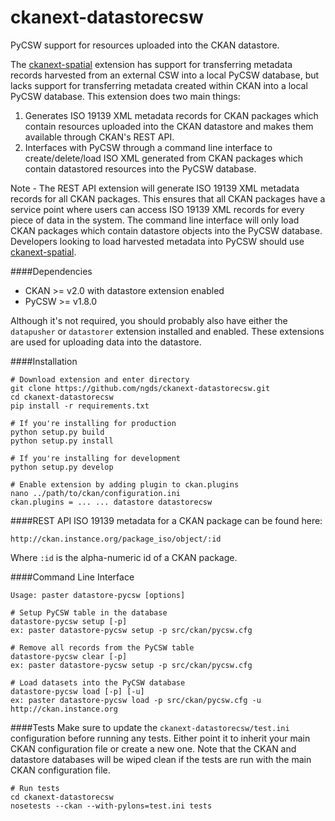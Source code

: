 ckanext-datastorecsw
====================
PyCSW support for resources uploaded into the CKAN datastore.

The [ckanext-spatial](https://github.com/ckan/ckanext-spatial/) extension has support for transferring metadata records
harvested from an external CSW into a local PyCSW database, but lacks support for transferring metadata created within
CKAN into a local PyCSW database.  This extension does two main things:

1. Generates ISO 19139 XML metadata records for CKAN packages which contain resources uploaded into the CKAN datastore 
and makes them available through CKAN's REST API.
2. Interfaces with PyCSW through a command line interface to create/delete/load ISO XML generated from CKAN packages 
which contain datastored resources into the PyCSW database.

Note - The REST API extension will generate ISO 19139 XML metadata records for all CKAN packages.  This ensures that 
all CKAN packages have a service point where users can access ISO 19139 XML records for every piece of data in the 
system.  The command line interface will only load CKAN packages which contain datastore objects into the PyCSW 
database.  Developers looking to load harvested metadata into PyCSW should use 
[ckanext-spatial](https://github.com/ckan/ckanext-spatial/).

####Dependencies
* CKAN >= v2.0 with datastore extension enabled
* PyCSW >= v1.8.0

Although it's not required, you should probably also have either the `datapusher` or `datastorer` extension installed
and enabled.  These extensions are used for uploading data into the datastore.

####Installation
```
# Download extension and enter directory
git clone https://github.com/ngds/ckanext-datastorecsw.git
cd ckanext-datastorecsw
pip install -r requirements.txt

# If you're installing for production
python setup.py build
python setup.py install

# If you're installing for development
python setup.py develop

# Enable extension by adding plugin to ckan.plugins
nano ../path/to/ckan/configuration.ini
ckan.plugins = ... ... datastore datastorecsw
```

####REST API
ISO 19139 metadata for a CKAN package can be found here:
```
http://ckan.instance.org/package_iso/object/:id
```
Where `:id` is the alpha-numeric id of a CKAN package.

####Command Line Interface
```
Usage: paster datastore-pycsw [options]

# Setup PyCSW table in the database
datastore-pycsw setup [-p]
ex: paster datastore-pycsw setup -p src/ckan/pycsw.cfg

# Remove all records from the PyCSW table
datastore-pycsw clear [-p]
ex: paster datastore-pycsw setup -p src/ckan/pycsw.cfg

# Load datasets into the PyCSW database
datastore-pycsw load [-p] [-u]
ex: paster datastore-pycsw load -p src/ckan/pycsw.cfg -u http://ckan.instance.org
```

####Tests
Make sure to update the `ckanext-datastorecsw/test.ini` configuration before running any tests.  Either point it to
inherit your main CKAN configuration file or create a new one.  Note that the CKAN and datastore databases will be 
wiped clean if the tests are run with the main CKAN configuration file.
```
# Run tests
cd ckanext-datastorecsw
nosetests --ckan --with-pylons=test.ini tests
```
